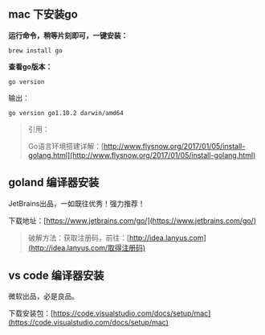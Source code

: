 ## mac 下安装go

**运行命令，稍等片刻即可，一键安装：**

```
brew install go
```

**查看go版本：**

```
go version
```

输出：

```
go version go1.10.2 darwin/amd64
```

> 引用：
>
> Go语言环境搭建详解：[http://www.flysnow.org/2017/01/05/install-golang.html](http://www.flysnow.org/2017/01/05/install-golang.html)

## goland 编译器安装

JetBrains出品，一如既往优秀！强力推荐！

下载地址：[https://www.jetbrains.com/go/](https://www.jetbrains.com/go/)

> 破解方法：获取注册码，前往：[http://idea.lanyus.com](http://idea.lanyus.com/取得注册码)

## vs code 编译器安装

微软出品，必是良品。

下载安装包：[https://code.visualstudio.com/docs/setup/mac](https://code.visualstudio.com/docs/setup/mac)

